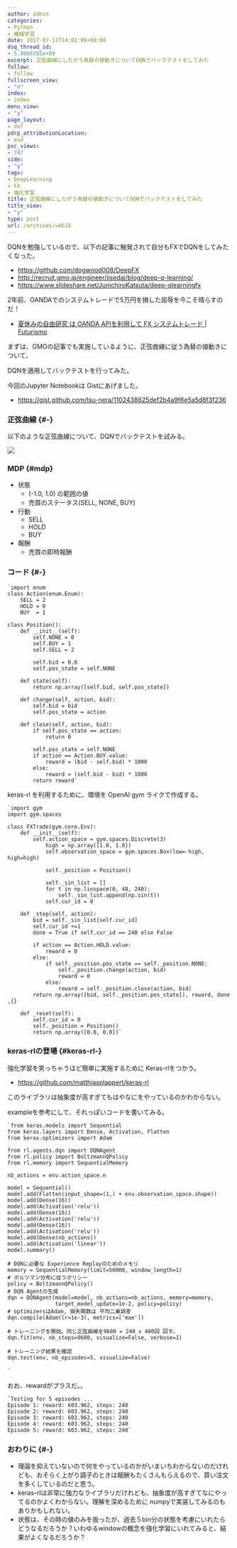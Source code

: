 ```yaml
---
author: admin
categories:
- Python
- 機械学習
date: 2017-07-11T14:02:09+00:00
dsq_thread_id:
- 5.9806705e+09
excerpt: 正弦曲線にしたがう為替の値動きについてDQNでバックテストをしてみた
follow:
- follow
fullscreen_view:
- "n"
index:
- index
menu_view:
- "y"
page_layout:
- def
pdrp_attributionLocation:
- end
pvc_views:
- 747
side:
- "y"
tags:
- DeepLearning
- FX
- 強化学習
title: 正弦曲線にしたがう為替の値動きについてDQNでバックテストをしてみた
title_view:
- "y"
type: post
url: /archives/=6615
---
```


DQNを勉強しているので、以下の記事に触発されて自分もFXでDQNをしてみたくなった。

  * <https://github.com/dogwood008/DeepFX>
  * <http://recruit.gmo.jp/engineer/jisedai/blog/deep-q-learning/>
  * <https://www.slideshare.net/JunichiroKatsuta/deep-qlearningfx>

2年前、OANDAでのシステムトレードで5万円を損した屈辱を今こそ晴らすのだ！

  * [夏休みの自由研究 は OANDA APIを利用して FX システムトレード | Futurismo][1]

まずは、GMOの記事でも実施しているように、正弦曲線に従う為替の値動きについて、
  
DQNを適用してバックテストを行ってみた。

今回のJupyter Notebookは Gistにあげました。

  * <https://gist.github.com/tsu-nera/1102438625def2b4a9f6e5a5d8f3f236>

### 正弦曲線 {#-}

以下のような正弦曲線について、DQNでバックテストを試みる。

![][2]

### MDP {#mdp}

  * 状態 
      * (-1.0, 1.0) の範囲の値
      * 売買のステータス(SELL, NONE, BUY)
  * 行動 
      * SELL
      * HOLD
      * BUY
  * 報酬 
      * 売買の即時報酬

### コード {#-}

    `import enum
    class Action(enum.Enum):
        SELL = 2
        HOLD = 0
        BUY  = 1
    
    class Position():
        def __init__(self):
            self.NONE = 0
            self.BUY = 1
            self.SELL = 2
    
            self.bid = 0.0
            self.pos_state = self.NONE
    
        def state(self):
            return np.array([self.bid, self.pos_state])
    
        def change(self, action, bid):
            self.bid = bid
            self.pos_state = action
    
        def close(self, action, bid):
            if self.pos_state == action:
                return 0
    
            self.pos_state = self.NONE
            if action == Action.BUY.value:
                reward = (bid - self.bid) * 1000
            else:
                reward = (self.bid - bid) * 1000
            return reward`
    

keras-rl を利用するために、環境を OpenAI gym ライクで作成する。

    `import gym
    import gym.spaces
    
    class FXTrade(gym.core.Env):
        def __init__(self):
            self.action_space = gym.spaces.Discrete(3)
                high = np.array([1.0, 1.0])
                self.observation_space = gym.spaces.Box(low=-high, high=high)
    
                self._position = Position()
    
                self._sin_list = []
                for t in np.linspace(0, 48, 240):
                    self._sin_list.append(np.sin(t))
                self.cur_id = 0
    
        def _step(self, action):
            bid = self._sin_list[self.cur_id]
            self.cur_id +=1
            done = True if self.cur_id == 240 else False
    
            if action == Action.HOLD.value:
                reward = 0
            else:
                if self._position.pos_state == self._position.NONE:
                    self._position.change(action, bid)
                    reward = 0
                else:
                    reward = self._position.close(action, bid)
            return np.array([bid, self._position.pos_state]), reward, done ,{}
    
        def _reset(self):
            self.cur_id = 0
            self._position = Position()
            return np.array([0.0, 0.0])`
    

### keras-rlの登場 {#keras-rl-}

強化学習を笑っちゃうほど簡単に実施するために Keras-rlをつかう。

  * <https://github.com/matthiasplappert/keras-rl>

このライブラリは抽象度が高すぎてもはやなにをやっているのかわからない。
  
exampleを参考にして、それっぽいコードを書いてみる。

    `from keras.models import Sequential
    from keras.layers import Dense, Activation, Flatten
    from keras.optimizers import Adam
    
    from rl.agents.dqn import DQNAgent
    from rl.policy import BoltzmannQPolicy
    from rl.memory import SequentialMemory
    
    nb_actions = env.action_space.n
    
    model = Sequential()
    model.add(Flatten(input_shape=(1,) + env.observation_space.shape))
    model.add(Dense(16))
    model.add(Activation('relu'))
    model.add(Dense(16))
    model.add(Activation('relu'))
    model.add(Dense(16))
    model.add(Activation('relu'))
    model.add(Dense(nb_actions))
    model.add(Activation('linear'))
    model.summary()
    
    # DQNに必要な Experience Replayのためのメモリ
    memory = SequentialMemory(limit=50000, window_length=1)
    # ボルツマン分布に従うポリシー
    policy = BoltzmannQPolicy()
    # DQN Agentの生成
    dqn = DQNAgent(model=model, nb_actions=nb_actions, memory=memory,
                   target_model_update=1e-2, policy=policy)
    # optimizersはAdam, 損失関数は 平均二乗誤差
    dqn.compile(Adam(lr=1e-3), metrics=['mae'])
    
    # トレーニングを開始。同じ正弦曲線を9600 = 240 x 400回 回す。
    dqn.fit(env, nb_steps=9600, visualize=False, verbose=1)
    
    # トレーニング結果を確認
    dqn.test(env, nb_episodes=5, visualize=False)
    

\`
  
おお、rewardがプラスだ。。

    `Testing for 5 episodes ...
    Episode 1: reward: 603.962, steps: 240
    Episode 2: reward: 603.962, steps: 240
    Episode 3: reward: 603.962, steps: 240
    Episode 4: reward: 603.962, steps: 240
    Episode 5: reward: 603.962, steps: 240`
    

### おわりに {#-}

  * 理論を抑えていないので何をやっているのかがいまいちわからないのだけれども、おそらく上がり調子のときは報酬もたくさんもらえるので、買い注文を多くしているのだと思う。
  * keras-rlは非常に強力なライブラリだけれども、抽象度が高すぎてなにやってるのかよくわからない。理解を深めるために numpyで実装してみるのもありかもしれない。
  * 状態は、その時の値のみを扱ったが、過去５bin分の状態を考慮にいれたらどうなるだろうか？いわゆるwindowの概念を強化学習にいれてみると、結果がよくなるだろうか？

 [1]: https://futurismo.biz/archives/4392
 [2]: https://lh3.googleusercontent.com/-met0o3s4QQCXzzdygoYDeVRdmRWr1Mhw5cT_nvMvmkGLBDUy1NJCZ9We4RmO_Mlg7fkIw-d133CkSSrBjtM5oByuNkH55Tiv634IFUpY9N1z3VZpjFvw2fQTNlbUmCqC1ZhENj11KYujk4vk3gUXYgOoIRjGsb7tOJO6sX1yROfPraGoZ1PSG3ZgARbgZy8aUXUB8SchXHYgT81X1wn4QL87QhB722B8X0MUWJRpI_KZXl4v_wYeOe5x0ZnRD_5gDfMHmLDedNBuqYIfejMB-9Kucx0inOOEvH5lPp64YOiL8gZ-CF626z3VdO4vLD77rBxmde8OlQzPv6r07vKvFwEjEDjzM7hpW-bPwKJnR0QKVbpx4Lcpo9IkjJSNmvqhBtX3YDhl2fr-14E2-Ymp1Tu-8-cxAlJ6cMB0qEtphzWgnVPuqJWeugVNyszv6qDFeL_uVlbspH8anHVNhGzQs9XmztziRmnO7ckOXjBCm9DLSNOn6Tpkf2Y-tcFeQu5SlXj4Th1Z8Urg1dwXzZLybvWWKo1XxLd0vl3Bv9duyOkVxNeSbt-ybD2HSiCHFG-XxCWDtUd86ADpsZ39CWq51Mj1AwRloRF30Ha88Y1Dtpeu3cTTxm-598q=w390-h252-no